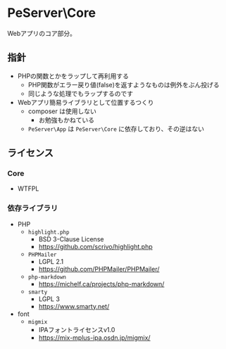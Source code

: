 # PeServer\Core

Webアプリのコア部分。

## 指針

* PHPの関数とかをラップして再利用する
  * PHP関数がエラー戻り値(false)を返すようなものは例外をぶん投げる
  * 同じような処理でもラップするのです
* Webアプリ簡易ライブラリとして位置するつくり
  * composer は使用しない
    * お勉強もかねている
  * `PeServer\App` は `PeServer\Core` に依存しており、その逆はない

## ライセンス

### Core

* WTFPL

### 依存ライブラリ

* PHP
  * `highlight.php`
    * BSD 3-Clause License
    * https://github.com/scrivo/highlight.php
  * `PHPMailer`
    * LGPL 2.1
    * https://github.com/PHPMailer/PHPMailer/
  * `php-markdown`
    * https://michelf.ca/projects/php-markdown/
  * `smarty`
    * LGPL 3
    * https://www.smarty.net/
* font
  * `migmix`
    * IPAフォントライセンスv1.0
    * https://mix-mplus-ipa.osdn.jp/migmix/
